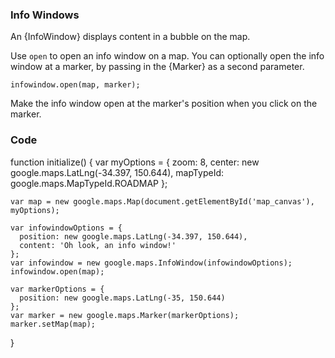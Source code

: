 ### Info Windows

An {InfoWindow} displays content in a bubble on the map.

Use `open` to open an info window on a map. You can optionally open the info window at a marker, by passing in the {Marker} as a second parameter.

    infowindow.open(map, marker);

Make the info window open at the marker's position when you click on the marker.

### Code
function initialize() {
    var myOptions = {
      zoom: 8,
      center: new google.maps.LatLng(-34.397, 150.644),
      mapTypeId: google.maps.MapTypeId.ROADMAP
    };

    var map = new google.maps.Map(document.getElementById('map_canvas'), myOptions);

    var infowindowOptions = {
      position: new google.maps.LatLng(-34.397, 150.644),
      content: 'Oh look, an info window!'
    };
    var infowindow = new google.maps.InfoWindow(infowindowOptions);
    infowindow.open(map);

    var markerOptions = {
      position: new google.maps.LatLng(-35, 150.644)
    };
    var marker = new google.maps.Marker(markerOptions);
    marker.setMap(map);
}
